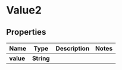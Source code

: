 

# Value2


## Properties

| Name | Type | Description | Notes |
|------------ | ------------- | ------------- | -------------|
|**value** | **String** |  |  |




